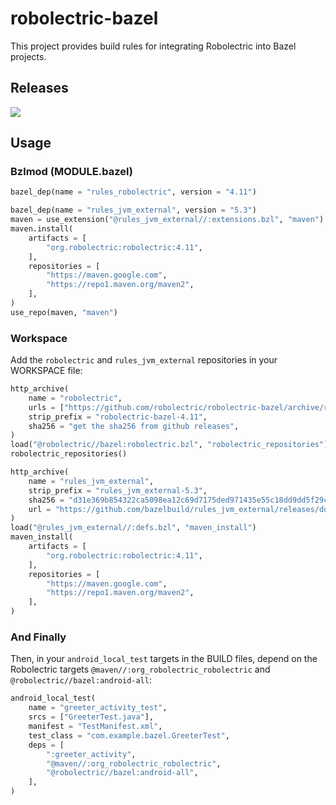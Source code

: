 # robolectric-bazel

This project provides build rules for integrating Robolectric into Bazel
projects.

## Releases

<a href="https://github.com/robolectric/robolectric-bazel/releases/latest"><img src="https://img.shields.io/github/v/release/robolectric/robolectric-bazel?display_name=tag&label=Latest%20Stable%20Release"/></a>
<br/>

## Usage

### Bzlmod (MODULE.bazel)

```Python
bazel_dep(name = "rules_robolectric", version = "4.11")

bazel_dep(name = "rules_jvm_external", version = "5.3")
maven = use_extension("@rules_jvm_external//:extensions.bzl", "maven")
maven.install(
    artifacts = [
        "org.robolectric:robolectric:4.11",
    ],
    repositories = [
        "https://maven.google.com",
        "https://repo1.maven.org/maven2",
    ],
)
use_repo(maven, "maven")
```

### Workspace

Add the `robolectric` and `rules_jvm_external` repositories in your WORKSPACE file:

```python
http_archive(
    name = "robolectric",
    urls = ["https://github.com/robolectric/robolectric-bazel/archive/refs/tags/4.11.tar.gz"],
    strip_prefix = "robolectric-bazel-4.11",
    sha256 = "get the sha256 from github releases",
)
load("@robolectric//bazel:robolectric.bzl", "robolectric_repositories")
robolectric_repositories()

http_archive(
    name = "rules_jvm_external",
    strip_prefix = "rules_jvm_external-5.3",
    sha256 = "d31e369b854322ca5098ea12c69d7175ded971435e55c18dd9dd5f29cc5249ac",
    url = "https://github.com/bazelbuild/rules_jvm_external/releases/download/5.3/rules_jvm_external-5.3.tar.gz",
)
load("@rules_jvm_external//:defs.bzl", "maven_install")
maven_install(
    artifacts = [
        "org.robolectric:robolectric:4.11",
    ],
    repositories = [
        "https://maven.google.com",
        "https://repo1.maven.org/maven2",
    ],
)
```

### And Finally

Then, in your `android_local_test` targets in the BUILD files, depend on the
Robolectric targets `@maven//:org_robolectric_robolectric` and
`@robolectric//bazel:android-all`:

```python
android_local_test(
    name = "greeter_activity_test",
    srcs = ["GreeterTest.java"],
    manifest = "TestManifest.xml",
    test_class = "com.example.bazel.GreeterTest",
    deps = [
        ":greeter_activity",
        "@maven//:org_robolectric_robolectric",
        "@robolectric//bazel:android-all",
    ],
)
```
